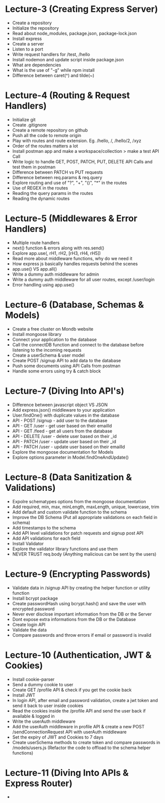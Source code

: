 # Lecture-3 (Creating Express Server)

- Create a repository
- Initialize the repository
- Read about node_modules, package.json, package-lock.json
- Install express
- Create a server
- Listen to a port
- Write request handlers for /test, /hello
- Install nodemon and update script inside package.json
- What are dependencies
- What is the use of "-g" while npm install
- Difference between caret(^) and tilde(~)


# Lecture-4 (Routing & Request Handlers)

- Initialize git
- Create .gitignore
- Create a remote repository on github
- Push all the code to remote origin
- Play with routes and route extension. Eg. /hello, /, /hello/2, /xyz
- Order of the routes matters a lot
- Install postman app and make a workspace/collection > make a test API Call
- Write logic to handle GET, POST, PATCH, PUT, DELETE API Calls and test them in 
  postman
- Difference between PATCH vs PUT requests
- Difference between req.params & req.query
- Explore routing and use of "?", "+", "()", "*" in the routes
- Use of REGEX in the routes
- Reading the query params in the routes
- Reading the dynamic routes


# Lecture-5 (Middlewares & Error Handlers)

- Multiple route handlers
- next() function & errors along with res.send()
- Explore app.use(<path>, rH1, rH2, [rH3, rH4, rH5])
- Read more about middleware functions, why do we need it
- How express js basically handles requests behind the scenes
- app.use() VS app.all() 
- Write a dummy auth middleware for admin
- Write a dummy auth middleware for all user routes, except /user/login
- Error handling using app.use()


# Lecture-6 (Database, Schemas & Models)

- Create a free cluster on Mondb website
- Install mongoose library
- Connect your application to the database
- Call the connectDB function and connect to the database before listening to the 
  incoming requests
- Create a userSchema & user model
- Create POST /signup API to add data to the database
- Push some documents using API Calls from postman
- Handle some errors using try & catch block


# Lecture-7 (Diving Into API's)

- Difference between javascript object VS JSON
- Add express.json() middleware to your application
- User.findOne() with duplicate values in the database
- API - POST /signup - add user to the database
- API - GET /user - get user based on their emailId
- API - GET /feed - get all users from the database
- API - DELETE /user - delete user based on their _id
- API - PATCH /user - update user based on their _id
- API - PATCH /user - update user based on their emailId
- Explore the mongoose documentation for Models
- Explore options parameter in Model.findOneAndUpdate()


# Lecture-8 (Data Sanitization & Validations)

 - Expolre schematypes options from the mongoose documentation
 - Add required, min, max, minLength, maxLength, unique, lowercase, trim
 - Add default and custom validate function to the schema
 - Improve the DB Schema (Put all appropriate validations on each field in schema)
 - Add timestamps to the schema
 - Add API level validations for patch requests and signup post API
 - Add API validations for each field
 - Install Validator
 - Explore the validator library functions and use them
 - NEVER TRUST req.body (Anything malicious can be sent by the users)


 # Lecture-9 (Encrypting Passwords)

 - Validate data in /signup API by creating the helper function or utility function
 - Install bcrypt package
 - Create passwordHash using bcrypt.hash() and save the user with encrypted 
   password
 - Never ever disclose important information from the DB or the Server
 - Dont expose extra informations from the DB or the Database
 - Create login API
 - Validate the data
 - Compare passwords and throw errors if email or password is invalid


 # Lecture-10 (Authentication, JWT & Cookies)

 - Install cookie-parser
 - Send a dummy cookie to user
 - Create GET /profile API & check if you get the cookie back
 - Install JWT 
 - In login API, after email and password validation, create a jwt token and send 
   it back to user inside cookies
 - Read the cookies inside the /profile API and send the user back if available & 
   logged in
 - Write the userAuth middleware
 - Add the userAuth middleware in profile API & create a new POST 
   /sendConnectionRequest API with userAuth middleware
 - Set the expiry of JWT and Cookies to 7 days
 - Create userSchema methods to create token and compare passwords in 
   /models/users.js (Refactor the code to offload to the schema helper functions)


 # Lecture-11 (Diving Into APIs & Express Router)

 - 